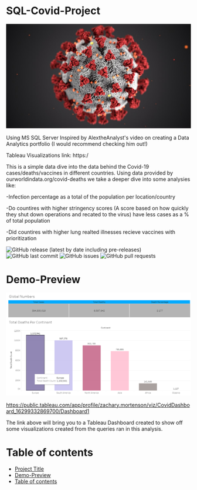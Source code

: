 # SQL-Covid-Project

<!-- Add banner here -->
![Banner](https://github.com/zachmort/SQL-Covid-Project/blob/main/covid_picture.jfif)

<!-- Describe your project in brief -->
Using MS SQL Server 
 Inspired by AlextheAnalyst's video on creating a Data Analytics portfolio (I would recommend checking him out!)
 
 Tableau Visualizations link: https:/

This is a simple data dive into the data behind the Covid-19 cases/deaths/vaccines in different countries. Using data provided by ourworldindata.org/covid-deaths we take a deeper dive into some analysies like:

-Infection percentage as a total of the population per location/country

-Do countires with higher stringency scores (A score based on how quickly they shut down operations and recated to the virus) have less cases as a % of total population

-Did countires with higher lung realted illnesses recieve vaccines with prioritization


![GitHub release (latest by date including pre-releases)](https://img.shields.io/github/v/release/zachmort/SQL-Covid-Projectinclude_prereleases)
![GitHub last commit](https://img.shields.io/github/last-commit/zachmort/SQL-Covid-Project)
![GitHub issues](https://img.shields.io/github/issues-raw/zachmort/SQL-Covid-Project)
![GitHub pull requests](https://img.shields.io/github/issues-pr/zachmort/SQL-Covid-Project)


# Demo-Preview

![Banner](https://github.com/zachmort/SQL-Covid-Project/blob/main/dashboard.PNG)

https://public.tableau.com/app/profile/zachary.mortenson/viz/CovidDashboard_16299332869700/Dashboard1

The link above will bring you to a Tableau Dashboard created to show off some visualizations created from the queries ran in this analysis.


# Table of contents

- [Project Title](#SQL-Covid-Project)
- [Demo-Preview](#demo-preview)
- [Table of contents](#table-of-contents)
